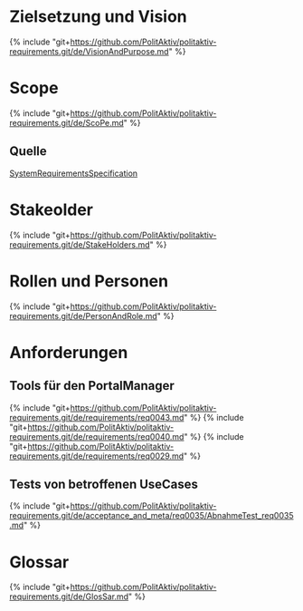 # Zielsetzung und Vision
{% include "git+https://github.com/PolitAktiv/politaktiv-requirements.git/de/VisionAndPurpose.md" %}

# Scope
{% include "git+https://github.com/PolitAktiv/politaktiv-requirements.git/de/ScoPe.md" %}

## Quelle
[SystemRequirementsSpecification](./SystemRequirementsSpecification.md)

# Stakeolder
{% include "git+https://github.com/PolitAktiv/politaktiv-requirements.git/de/StakeHolders.md" %}

# Rollen und Personen
{% include "git+https://github.com/PolitAktiv/politaktiv-requirements.git/de/PersonAndRole.md" %}

# Anforderungen

## Tools für den PortalManager
{% include "git+https://github.com/PolitAktiv/politaktiv-requirements.git/de/requirements/req0043.md" %}
{% include "git+https://github.com/PolitAktiv/politaktiv-requirements.git/de/requirements/req0040.md" %}
{% include "git+https://github.com/PolitAktiv/politaktiv-requirements.git/de/requirements/req0029.md" %}

## Tests von betroffenen UseCases

{% include "git+https://github.com/PolitAktiv/politaktiv-requirements.git/de/acceptance_and_meta/req0035/AbnahmeTest_req0035.md" %}


# Glossar
{% include "git+https://github.com/PolitAktiv/politaktiv-requirements.git/de/GlosSar.md" %}